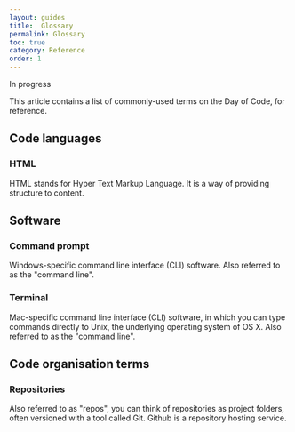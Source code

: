 ```yaml
---
layout: guides
title:  Glossary
permalink: Glossary
toc: true
category: Reference
order: 1
---
```


<!-- <span class="tag tag--draft">Not started</span> -->
<span class="tag tag--progress">In progress</span>
<!-- <span class="tag tag--review">Ready for review</span> -->
<!-- <span class="tag tag--approved">Approved</span> -->

<p class="content__abstract">
  This article contains a list of commonly-used terms on the Day of Code, for reference.
</p>

## Code languages

### HTML
HTML stands for Hyper Text Markup Language. It is a way of providing structure to content.

## Software

### Command prompt
Windows-specific command line interface (CLI) software. Also referred to as the "command line".

### Terminal
Mac-specific command line interface (CLI) software, in which you can type commands directly to Unix, the underlying operating system of OS X. Also referred to as the "command line".

## Code organisation terms

### Repositories
Also referred to as "repos", you can think of repositories as project folders, often versioned with a tool called Git. Github is a repository hosting service.